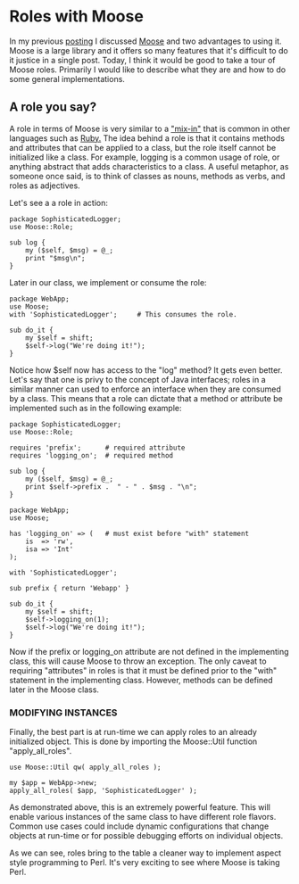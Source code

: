 # Roles with Moose

In my previous [posting](http://www.loganbell.org/pages/post/view/modern-perl-with-moose/) 
I discussed [Moose](http://www.moose.org) and two advantages to using it.  Moose is a large library and 
it offers so many features that it's difficult to do it justice in a single post. 
Today, I think it would be good to take a tour of Moose roles. Primarily I
would like to describe what they are and how to do some general
implementations.

## A role you say?

A role in terms of Moose is very similar to a
["mix-in"](http://en.wikipedia.org/wiki/Mixin) that is common in other
languages such as [Ruby.](http://www.ruby.org) The idea behind a role is that it contains methods and
attributes that can be applied to a class, but the role itself cannot be
initialized like a class. For example, logging is a common usage of role, or anything 
abstract that adds characteristics to a class. A useful metaphor, as someone
once said, is to think of classes as nouns, methods as verbs, and roles as adjectives.

Let's see a a role in action:

    package SophisticatedLogger;
    use Moose::Role;

    sub log {
        my ($self, $msg) = @_;
        print "$msg\n";
    }

Later in our class, we implement or consume the role:

    package WebApp;
    use Moose;
    with 'SophisticatedLogger';     # This consumes the role.

    sub do_it {
        my $self = shift;
        $self->log("We're doing it!");
    }

Notice how $self now has access to the "log" method? It gets even better. Let's 
say that one is privy to the concept of Java interfaces; roles in a similar
manner can used to enforce an interface when they are consumed by a class. This means that a role can
dictate that a method or attribute be implemented such as in the
following example:

    package SophisticatedLogger;
    use Moose::Role;
    
    requires 'prefix';      # required attribute
    requires 'logging_on';  # required method
    
    sub log {
        my ($self, $msg) = @_;
        print $self->prefix .  " - " . $msg . "\n";
    }

    package WebApp;
    use Moose;
    
    has 'logging_on' => (   # must exist before "with" statement
        is  => 'rw',
        isa => 'Int'
    );
    
    with 'SophisticatedLogger';
    
    sub prefix { return 'Webapp' }
    
    sub do_it {
        my $self = shift;
        $self->logging_on(1);
        $self->log("We're doing it!");
    }
    

Now if the prefix or logging_on attribute are not defined in the implementing
class, this will cause Moose to throw an exception. The only caveat to
requiring "attributes" in roles is that it must be defined prior to the "with"
statement in the implementing class. However, methods can be defined later in
the Moose class.

### MODIFYING INSTANCES

Finally, the best part is at run-time we can apply roles to an already
initialized object. This is done by importing the Moose::Util function
"apply_all_roles".

    use Moose::Util qw( apply_all_roles );
     
    my $app = WebApp->new;
    apply_all_roles( $app, 'SophisticatedLogger' );

As demonstrated above, this is an extremely powerful feature. This will
enable various instances of the same class to have different role flavors.
Common use cases could include dynamic configurations that change objects at run-time
or for possible debugging efforts on individual objects.

As we can see, roles bring to the table a cleaner way to implement aspect
style programming to Perl. It's very exciting to see where Moose is taking
Perl.


